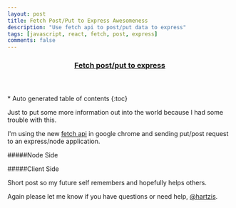 ```yaml
---
layout: post
title: Fetch Post/Put to Express Awesomeness
description: "Use fetch api to post/put data to express"
tags: [javascript, react, fetch, post, express]
comments: false
---
```


<section id="table-of-contents" class="toc tocFixed">
  <header>
    <a href="#">
      <h3>Fetch post/put to express</h3>
    </a>
  </header>
<div id="drawer" markdown="1">
*  Auto generated table of contents
{:toc}
</div>
</section><!-- /#table-of-contents -->

Just to put some more information out into the world because I had some trouble with this.

I'm using the new [fetch api](https://developers.google.com/web/updates/2015/03/introduction-to-fetch?hl=en) in google chrome and sending put/post request to an express/node application.

#####Node Side
<script src="https://gist.github.com/hartzis/8aefb1c9ab5bd7635a52.js"></script>

#####Client Side
<script src="https://gist.github.com/hartzis/60d07472f5bf8a913475.js"></script>

Short post so my future self remembers and hopefully helps others.

Again please let me know if you have questions or need help, [@hartzis](www.twitter.com/hartzis).
